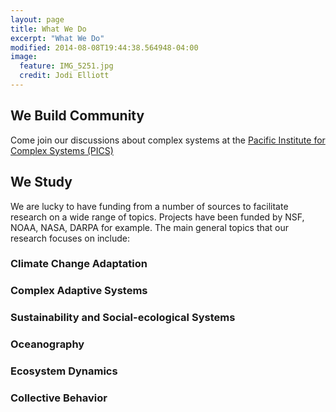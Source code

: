 ```yaml
---
layout: page
title: What We Do
excerpt: "What We Do"
modified: 2014-08-08T19:44:38.564948-04:00
image:
  feature: IMG_5251.jpg
  credit: Jodi Elliott
---
```


## We Build Community
Come join our discussions about complex systems at the <a href="https://picsosu.weebly.com/">Pacific Institute for Complex Systems (PICS)</a>

## We Study
We are lucky to have funding from a number of sources to facilitate research on a wide range of topics. Projects have been funded by NSF, NOAA, NASA, DARPA for example. The main general topics that our research focuses on include:

### Climate Change Adaptation
<!--The risks associated with climate change are many, and we study the various ways in which changes in the biophysical characteristic of our planet (i.e. changes in temperature, precipitation, oceanographic conditions, extreme weather events…etc.) as well as on socio-environmental aspects (e.g. human migration, species range distributions, food-production) will impact human wellbeing. -->

### Complex Adaptive Systems
<!--
We develop novel theory, mathematical models and agent-based simulations for analyzing complex adaptive systems. We also develop new multi-scale data analytic methods, for characterizing and predicting dynamics in complex adaptive systems, in particular for quantifying the risk of large (catastrophic) changes in ecosystems, financial markets, housing markets, power-grids and systems exhibiting collective behavior.
-->

### Sustainability and Social-ecological Systems
<!--We aim to inform basic understanding of how people can live with dignity and community without degrading the ecological integrity of the biosphere. 
Some of the topics we work on include spatial behaviors of natural resource users, illegal resource extraction, the role of protected areas, human community vulnerability and adaptive capacity in the face of climate change and variability, and the innovation and diffusion of conservation norms. 
-->

### Oceanography
<!--
We study marine ecosystems using mathematical models and computer simulations. We have a focus on size-structure marine food-web modeling and marine metapopulation connectivity and its impact on coastal ecosystem resilience. We have studied the California Current marine ecosystem as well as the Coral Triangle. We also work on connectivity at global scales. Here, we study the routes and timescales over which planktonic communities are connected. 
-->

### Ecosystem Dynamics

### Collective Behavior
